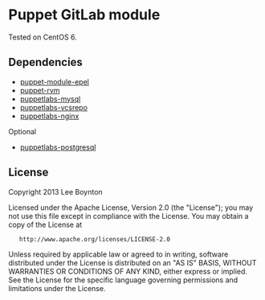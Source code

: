 Puppet GitLab module
==============

Tested on CentOS 6.

Dependencies
--------------
* [puppet-module-epel](https://github.com/stahnma/puppet-module-epel)
* [puppet-rvm](https://github.com/blt04/puppet-rvm)
* [puppetlabs-mysql](https://github.com/puppetlabs/puppetlabs-mysql)
* [puppetlabs-vcsrepo](https://github.com/puppetlabs/puppetlabs-vcsrepo)
* [puppetlabs-nginx](https://github.com/puppetlabs/puppetlabs-nginx)

Optional
* [puppetlabs-postgresql](https://forge.puppetlabs.com/puppetlabs/postgresql)

License
-------------
Copyright 2013 Lee Boynton

   Licensed under the Apache License, Version 2.0 (the "License");
   you may not use this file except in compliance with the License.
   You may obtain a copy of the License at

       http://www.apache.org/licenses/LICENSE-2.0

   Unless required by applicable law or agreed to in writing, software
   distributed under the License is distributed on an "AS IS" BASIS,
   WITHOUT WARRANTIES OR CONDITIONS OF ANY KIND, either express or implied.
   See the License for the specific language governing permissions and
   limitations under the License.
